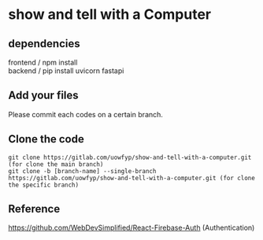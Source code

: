 # show and tell with a Computer

## dependencies

frontend / npm install <br />
backend / pip install uvicorn fastapi

## Add your files

Please commit each codes on a certain branch.

## Clone the code

```
git clone https://gitlab.com/uowfyp/show-and-tell-with-a-computer.git (for clone the main branch)
git clone -b [branch-name] --single-branch https://gitlab.com/uowfyp/show-and-tell-with-a-computer.git (for clone the specific branch)
```

## Reference
https://github.com/WebDevSimplified/React-Firebase-Auth (Authentication)
